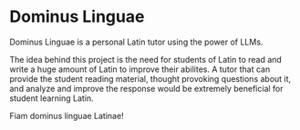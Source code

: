# Dominus Linguae
Dominus Linguae is a personal Latin tutor using the power of LLMs.

The idea behind this project is the need for students of Latin to read and write a huge amount of Latin to improve their abilites. A tutor that can provide the student reading material, thought provoking questions about it, and analyze and improve the response would be extremely beneficial for student learning Latin. 

Fiam dominus linguae Latinae!
